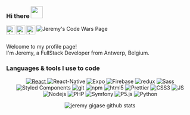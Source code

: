 ### Hi there <img src="https://media.giphy.com/media/YqFACC5oHsyy3l31k1/giphy.gif" width="32px">

<a href="https://twitter.com/JeremyGigase">
  <img align="left" alt="Jeremy's Twitter Page" width="24px" src="https://raw.githubusercontent.com/peterthehan/peterthehan/master/assets/twitter.svg" />
</a>
<a href="https://www.linkedin.com/in/jeremy-gigase-901249135/">
  <img align="left" alt="Jeremy's Linkedin Page" width="24px" src="https://raw.githubusercontent.com/peterthehan/peterthehan/master/assets/linkedin.svg" />
</a>
<a href="https://open.spotify.com/user/117094324">
  <img align="left" alt="Jeremy's Spotify Page" width="24px" src="https://raw.githubusercontent.com/peterthehan/peterthehan/master/assets/spotify.svg" />
</a>
<a href="https://www.codewars.com/users/jeremygigase">
  <img align="left" alt="Jeremy's Code Wars Page" src="https://www.codewars.com/users/jeremygigase/badges/micro" />
</a>
<br>
<br>
<p> Welcome to my profile page! 
  <br>
    I'm Jeremy, a FullStack Developer from Antwerp, Belgium.
 </p>

<h3>Languages & tools I use to code</h3>
<p align="center">
  <a href="https://reactjs.org/">
    <img alt="React" src="https://img.shields.io/badge/-React-45b8d8?style=flat-square&logo=react&logoColor=white" />
   </a>
    <img alt="React-Native" src="https://img.shields.io/badge/-React_Native-45b8d8?style=flat-square&logo=react&logoColor=white" />
    <img alt="Expo" src="https://img.shields.io/badge/-Expo-000000?style=flat-square&logo=expo&logoColor=white" />
    <img alt="Firebase" src="https://img.shields.io/badge/-Firebase-F6CB2C?style=flat-square&logo=firebase&logoColor=white" />
    <img alt="redux" src="https://img.shields.io/badge/-Redux-764ABC?style=flat-square&logo=redux&logoColor=white" />
    <img alt="Sass" src="https://img.shields.io/badge/-Sass-CC6699?style=flat-square&logo=sass&logoColor=white" />
    <img alt="Styled Components" src="https://img.shields.io/badge/-Styled_Components-db7092?style=flat-square&logo=styled-components&logoColor=white" />
    <img alt="git" src="https://img.shields.io/badge/-Git-F05032?style=flat-square&logo=git&logoColor=white" />
    <img alt="npm" src="https://img.shields.io/badge/-NPM-CB3837?style=flat-square&logo=npm&logoColor=white" />
    <img alt="html5" src="https://img.shields.io/badge/-HTML5-E34F26?style=flat-square&logo=html5&logoColor=white" />
    <img alt="Prettier" src="https://img.shields.io/badge/-Prettier-F7B93E?style=flat-square&logo=prettier&logoColor=white" />
    <img alt="CSS3" src="https://img.shields.io/badge/-CSS3-364BDD?style=flat-square&logo=css3&logoColor=white" />
    <img alt="JS" src="https://img.shields.io/badge/-Javascript-EFD81D?style=flat-square&logo=javascript&logoColor=white" />
    <img alt="Nodejs" src="https://img.shields.io/badge/-Nodejs-43853d?style=flat-square&logo=Node.js&logoColor=white" />
    <img alt="PHP" src="https://img.shields.io/badge/-PHP-7377AD?style=flat-square&logo=php&logoColor=white" />
    <img alt="Symfony" src="https://img.shields.io/badge/-Symfony-000000?style=flat-square&logo=symfony&logoColor=white" />
    <img alt="P5.js" src="https://img.shields.io/badge/-P5.js-E61F5B?style=flat-square&logo=p5.js&logoColor=white" />
    <img alt="Python" src="https://img.shields.io/badge/-Python-F7CE43?style=flat-square&logo=python&logoColor=white" />
</p>

<p align="center"> <img src="https://github-readme-stats.vercel.app/api?username=jeremygigase&show_icons=true&theme=gotham" alt="jeremy gigase github stats" />
<!--
**jeremygigase/jeremygigase** is a ✨ _special_ ✨ repository because its `README.md` (this file) appears on your GitHub profile.

Here are some ideas to get you started:

- 🔭 I’m currently working on ...
- 🌱 I’m currently learning ...
- 👯 I’m looking to collaborate on ...
- 🤔 I’m looking for help with ...
- 💬 Ask me about ...
- 📫 How to reach me: ...
- 😄 Pronouns: ...
- ⚡ Fun fact: ...
-->
